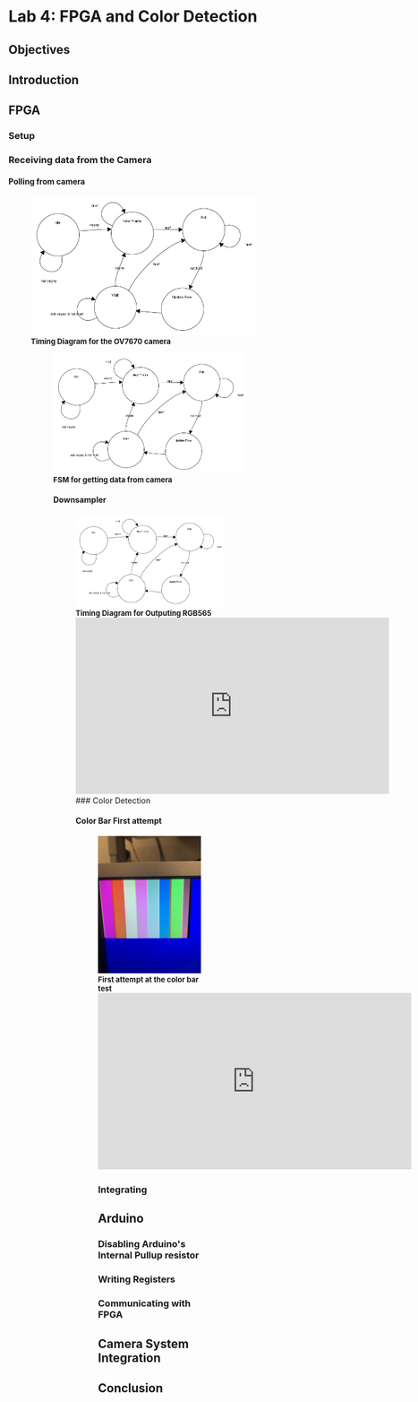 # Lab 4: FPGA and Color Detection

## Objectives

## Introduction

## FPGA

### Setup

### Receiving data from the Camera

#### Polling from camera
<figure>
    <img src="https://raw.githubusercontent.com/PBC48/ECE-3400-Fall-2018/master/docs/images/lab04/cam_fsm.PNG" width="400"/>
    <font size="2">
    <figcaption> <b> Timing Diagram for the OV7670 camera </b>
    </figcaption>
    </font>

<figure>
    <img src="https://raw.githubusercontent.com/PBC48/ECE-3400-Fall-2018/master/docs/images/lab04/cam_fsm.PNG" width="400"/>
    <font size="2">
    <figcaption> <b> FSM for getting data from camera </b>
    </figcaption>
    </font>


#### Downsampler

<figure>
    <img src="https://raw.githubusercontent.com/PBC48/ECE-3400-Fall-2018/master/docs/images/lab04/cam_fsm.PNG" width="400"/>
    <font size="2">
    <figcaption> <b> Timing Diagram for Outputing RGB565 </b>
    </figcaption>
    </font>
<iframe width="560" height="315" src="https://www.youtube.com/embed/0lKN7Tkrx0Q" frameborder="0" allow="accelerometer; autoplay; encrypted-media; gyroscope; picture-in-picture" allowfullscreen></iframe>
### Color Detection

#### Color Bar First attempt
<figure>
    <img src="https://raw.githubusercontent.com/PBC48/ECE-3400-Fall-2018/master/docs/images/lab04/IMG_1161.jpg" width="400"/>
    <font size="2">
    <figcaption> <b> First attempt at the color bar test </b>
    </figcaption>
    </font>
<iframe width="560" height="315" src="https://www.youtube.com/embed/0lKN7Tkrx0Q" frameborder="0" allow="accelerometer; autoplay; encrypted-media; gyroscope; picture-in-picture" allowfullscreen></iframe>

### Integrating


## Arduino


### Disabling Arduino's Internal Pullup resistor

### Writing Registers

### Communicating with FPGA

## Camera System Integration

## Conclusion
